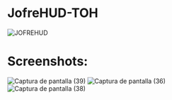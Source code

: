 # JofreHUD-TOH
![JOFREHUD](https://user-images.githubusercontent.com/70734327/168875032-1210e804-2a00-4474-a85b-050285249327.png)

# Screenshots:
![Captura de pantalla (39)](https://user-images.githubusercontent.com/70734327/168875297-1b79219d-2c52-478d-a6eb-630a854a7a91.png)
![Captura de pantalla (36)](https://user-images.githubusercontent.com/70734327/168875299-ed37d25a-1d3a-418b-ae2c-f46db550e555.png)
![Captura de pantalla (38)](https://user-images.githubusercontent.com/70734327/168875301-f7db666d-c08a-4e7c-9176-d9d5f28de4d9.png)
